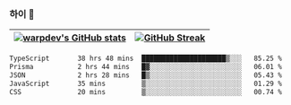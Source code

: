 
### 하이 👋
[![warpdev's GitHub stats](https://github-readme-stats.vercel.app/api?username=warpdev&show_icons=true&theme=vue-dark)](#) |[![GitHub Streak](https://github-readme-streak-stats.herokuapp.com/?user=warpdev&theme=dark)](#)
--- | --- |
<!--START_SECTION:waka-->

```txt
TypeScript       38 hrs 48 mins  █████████████████████▒░░░   85.25 %
Prisma           2 hrs 44 mins   █▓░░░░░░░░░░░░░░░░░░░░░░░   06.01 %
JSON             2 hrs 28 mins   █▒░░░░░░░░░░░░░░░░░░░░░░░   05.43 %
JavaScript       35 mins         ▒░░░░░░░░░░░░░░░░░░░░░░░░   01.29 %
CSS              20 mins         ▒░░░░░░░░░░░░░░░░░░░░░░░░   00.74 %
```

<!--END_SECTION:waka-->

<!--
**warpdev/warpdev** is a ✨ _special_ ✨ repository because its `README.md` (this file) appears on your GitHub profile.

Here are some ideas to get you started:

- 🔭 I’m currently working on ...
- 🌱 I’m currently learning ...
- 👯 I’m looking to collaborate on ...
- 🤔 I’m looking for help with ...
- 💬 Ask me about ...
- 📫 How to reach me: ...
- 😄 Pronouns: ...
- ⚡ Fun fact: ...
-->
